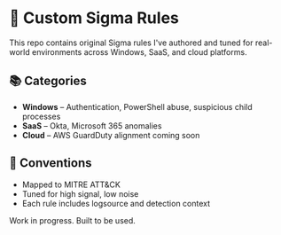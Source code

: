 # 🧩 Custom Sigma Rules

This repo contains original Sigma rules I've authored and tuned for real-world environments across Windows, SaaS, and cloud platforms.

## 📚 Categories
- **Windows** – Authentication, PowerShell abuse, suspicious child processes
- **SaaS** – Okta, Microsoft 365 anomalies
- **Cloud** – AWS GuardDuty alignment coming soon

## 📌 Conventions
- Mapped to MITRE ATT&CK
- Tuned for high signal, low noise
- Each rule includes logsource and detection context

Work in progress. Built to be used.
